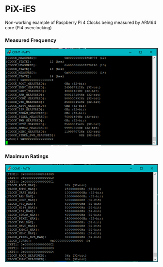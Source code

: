 # PiX-iES
Non-working example of Raspberry Pi 4 Clocks being measured by ARM64 core (Pi4 overclocking)

### Measured Frequency
![clocks](https://github.com/themindvirus/PiX-iES/blob/pi4-clocks/clocks.png)

### Maximum Ratings
![ratings](https://github.com/themindvirus/PiX-iES/blob/pi4-clocks/ratings.png)
